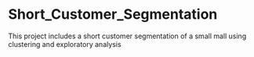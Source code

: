 # Short_Customer_Segmentation
This project includes a short customer segmentation of a small mall using clustering and exploratory analysis
